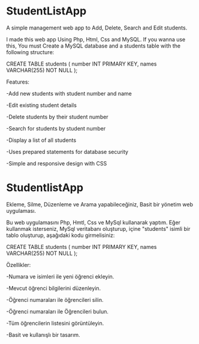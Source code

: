 # StudentListApp
A simple management web app to Add, Delete, Search and Edit students.


I made this web app Using Php, Html, Css and MySQL.
If you wanna use this, You must Create a MySQL database and a students table with the following structure:

CREATE TABLE students (
    number INT PRIMARY KEY,
    names VARCHAR(255) NOT NULL
);


Features:

-Add new students with student number and name

-Edit existing student details

-Delete students by their student number

-Search for students by student number

-Display a list of all students

-Uses prepared statements for database security

-Simple and responsive design with CSS

# StudentlistApp

Ekleme, Silme, Düzenleme ve Arama yapabileceğiniz, Basit bir yönetim web uygulaması.

Bu web uygulamasını Php, Hmtl, Css ve MySql kullanarak yaptım.
Eğer kullanmak isterseniz, MySql veritabanı oluşturup, içine "students" isimli bir tablo oluşturup, aşağıdaki kodu girmelisiniz:

CREATE TABLE students (
    number INT PRIMARY KEY,
    names VARCHAR(255) NOT NULL
);


Özellikler:

-Numara ve isimleri ile yeni öğrenci ekleyin.

-Mevcut öğrenci bilgilerini düzenleyin.

-Öğrenci numaraları ile öğrencileri silin.

-Öğrenci numaraları ile Öğrencileri bulun.

-Tüm öğrencilerin listesini görüntüleyin.

-Basit ve kullanışlı bir tasarım.

